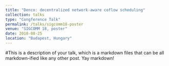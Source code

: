 ```yaml
---
title: "Denco: decentralized network-aware coflow scheduling"
collection: talks
type: "Congference Talk"
permalink: /talks/sigcomm18-poster
venue: "SIGCOMM 18, poster"
date: 2018-08-25
location: "Budapest, Hungary"
---
```


#This is a description of your talk, which is a markdown files that can be all markdown-ified like any other post. Yay markdown!
